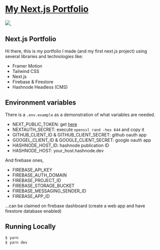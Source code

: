 <script>
  alert("hello");
</script>

<p>
  <a href="https://ashishagr.vercel.app">
    <h1>My Next.js Portfolio</h1>
  </a>
</p>

<p>
  <a aria-label="Ashish Agarwal" href="https://ashishagr.vercel.app">
    <img src="https://img.shields.io/badge/MADE%20BY%20Ashish%20Agarwal-000000.svg?style=for-the-badge&labelColor=000">
  </a>
  <a aria-label="License" href="#">
    <img alt="" src="https://img.shields.io/npm/l/next.svg?style=for-the-badge&labelColor=000000">
  </a>
</p>

## Next.js Portfolio

Hi there, this is my portfolio I made (and my first next.js project) using several libraries and technologies like:

- Framer Motion
- Tailwind CSS
- Next.js
- Firebase & Firestore
- Hashnode Headless (CMS)

## Environment variables

There is a `.env.example` as a demonstration of what variables are needed.
- NEXT_PUBLIC_TOKEN: get [here](https://web3forms.com)
- NEXTAUTH_SECRET: execute `openssl rand -hex 644` and copy it
- GITHUB_CLIENT_ID & GITHUB_CLIENT_SECRET: github oauth app
- GOOGEL_CLIENT_ID & GOOGLE_CLIENT_SECRET: google oauth app
- HASHNODE_HOST_ID: hashnode publication ID
- HASHNODE_HOST: your_host.hashnode.dev

And firebase ones,
- FIREBASE_API_KEY
- FIREBASE_AUTH_DOMAIN
- FIREBASE_PROJECT_ID
- FIREBASE_STORAGE_BUCKET
- FIREBASE_MESSAGING_SENDER_ID
- FIREBASE_APP_ID

...can be claimed on firebase dashboard (create a web app and have firestore database enabled)

## Running Locally
```bash
$ yarn
$ yarn dev
```
